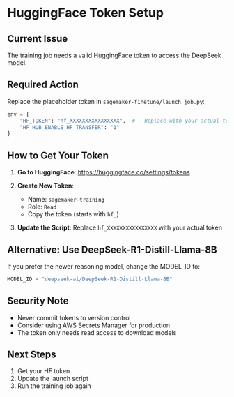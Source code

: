 # HuggingFace Token Setup

## Current Issue
The training job needs a valid HuggingFace token to access the DeepSeek model.

## Required Action
Replace the placeholder token in `sagemaker-finetune/launch_job.py`:

```python
env = {
    "HF_TOKEN": "hf_XXXXXXXXXXXXXXXX",  # ← Replace with your actual token
    "HF_HUB_ENABLE_HF_TRANSFER": "1"
}
```

## How to Get Your Token

1. **Go to HuggingFace**: https://huggingface.co/settings/tokens
2. **Create New Token**: 
   - Name: `sagemaker-training`
   - Role: `Read`
   - Copy the token (starts with `hf_`)

3. **Update the Script**: Replace `hf_XXXXXXXXXXXXXXXX` with your actual token

## Alternative: Use DeepSeek-R1-Distill-Llama-8B

If you prefer the newer reasoning model, change the MODEL_ID to:
```python
MODEL_ID = "deepseek-ai/DeepSeek-R1-Distill-Llama-8B"
```

## Security Note
- Never commit tokens to version control
- Consider using AWS Secrets Manager for production
- The token only needs read access to download models

## Next Steps
1. Get your HF token
2. Update the launch script
3. Run the training job again
